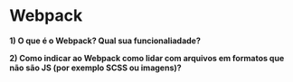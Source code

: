 # Webpack

**1) O que é o Webpack? Qual sua funcionaliadade?**

**2) Como indicar ao Webpack como lidar com arquivos em formatos que não são JS (por exemplo SCSS ou imagens)?**